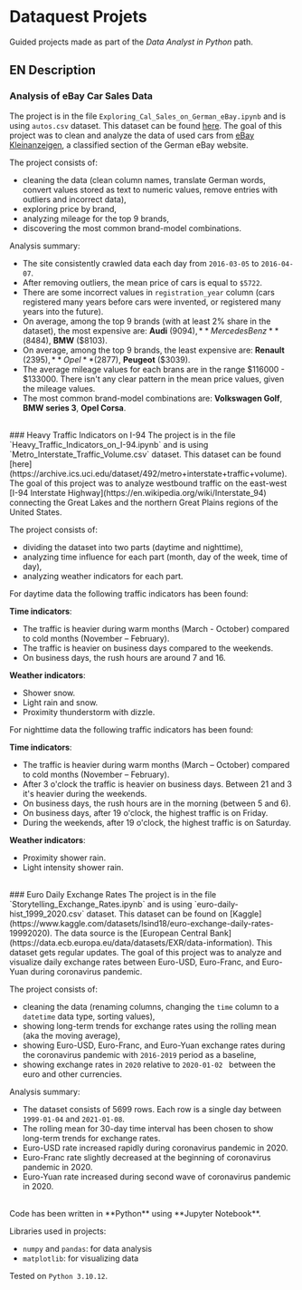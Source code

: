 # Dataquest Projets

Guided projects made as part of the *Data Analyst in Python* path.


## EN Description

### Analysis of eBay Car Sales Data
The project is in the file `Exploring_Cal_Sales_on_German_eBay.ipynb` and is using `autos.csv` dataset. 
This dataset can be found [here](https://data.world/data-society/used-cars-data). 
The goal of this project was to clean and analyze the data of used cars from [eBay Kleinanzeigen](https://www.kleinanzeigen.de/), a classified section of the German eBay website.

The project consists of:
- cleaning the data (clean column names, translate German words, convert values stored as text to numeric values, remove entries with outliers and incorrect data),
- exploring price by brand,
- analyzing mileage for the top 9 brands,
- discovering the most common brand-model combinations.

Analysis summary:
- The site consistently crawled data each day from `2016-03-05` to `2016-04-07`.
- After removing outliers, the mean price of cars is equal to `$5722`.
- There are some incorrect values in `registration_year` column (cars registered many years before cars were invented, or registered many years into the future).
- On average, among the top 9 brands (with at least 2% share in the dataset), the most expensive are: **Audi** ($9094), **Mercedes Benz** ($8484), **BMW** ($8103).
- On average, among the top 9 brands, the least expensive are: **Renault** ($2395), **Opel** ($2877), **Peugeot** ($3039).
- The average mileage values for each brans are in the range $116000 - $133000. There isn't any clear pattern in the mean price values, given the mileage values.
- The most common brand-model combinations are: **Volkswagen Golf**, **BMW series 3**, **Opel Corsa**.

<br>
### Heavy Traffic Indicators on I-94
The project is in the file `Heavy_Traffic_Indicators_on_I-94.ipynb` and is using `Metro_Interstate_Traffic_Volume.csv` dataset.
This dataset can be found [here](https://archive.ics.uci.edu/dataset/492/metro+interstate+traffic+volume).
The goal of this project was to analyze westbound traffic on the east-west [I-94 Interstate Highway](https://en.wikipedia.org/wiki/Interstate_94) connecting the Great Lakes and the northern Great Plains regions of the United States.

The project consists of:
- dividing the dataset into two parts (daytime and nighttime),
- analyzing time influence for each part (month, day of the week, time of day),
- analyzing weather indicators for each part.

For daytime data the following traffic indicators has been found:

**Time indicators**:
- The traffic is heavier during warm months (March - October) compared to cold months (November – February).
- The traffic is heavier on business days compared to the weekends.
- On business days, the rush hours are around 7 and 16.

**Weather indicators**:
- Shower snow.
- Light rain and snow.
- Proximity thunderstorm with dizzle.

For nighttime data the following traffic indicators has been found:

**Time indicators**:
- The traffic is heavier during warm months (March – October) compared to cold months (November – February).
- After 3 o'clock the traffic is heavier on business days. Between 21 and 3 it's heavier during the weekends.
- On business days, the rush hours are in the morning (between 5 and 6).
- On business days, after 19 o'clock, the highest traffic is on Friday.
- During the weekends, after 19 o'clock, the highest traffic is on Saturday.

**Weather indicators**:
- Proximity shower rain.
- Light intensity shower rain.

<br>
### Euro Daily Exchange Rates
The project is in the file `Storytelling_Exchange_Rates.ipynb` and is using `euro-daily-hist_1999_2020.csv` dataset.
This dataset can be found on [Kaggle](https://www.kaggle.com/datasets/lsind18/euro-exchange-daily-rates-19992020). 
The data source is the [European Central Bank](https://data.ecb.europa.eu/data/datasets/EXR/data-information). This dataset gets regular updates. 
The goal of this project was to analyze and visualize daily exchange rates between Euro-USD, Euro-Franc, and Euro-Yuan during coronavirus pandemic.

The project consists of:
- cleaning the data (renaming columns, changing the `time` column to a `datetime` data type, sorting values),
- showing long-term trends for exchange rates using the rolling mean (aka the moving average),
- showing Euro-USD, Euro-Franc, and Euro-Yuan exchange rates during the coronavirus pandemic with `2016-2019` period as a baseline,
- showing exchange rates in `2020` relative to `2020-01-02 ` between the euro and other currencies.

Analysis summary:
- The dataset consists of 5699 rows. Each row is a single day between `1999-01-04` and `2021-01-08`.
- The rolling mean for 30-day time interval has been chosen to show long-term trends for exchange rates.
- Euro-USD rate increased rapidly during coronavirus pandemic in 2020.
- Euro-Franc rate slightly decreased at the beginning of coronavirus pandemic in 2020.
- Euro-Yuan rate increased during second wave of coronavirus pandemic in 2020.

<br>
Code has been written in **Python** using **Jupyter Notebook**.

Libraries used in projects:
- `numpy` and `pandas`: for data analysis
- `matplotlib`: for visualizing data

Tested on `Python 3.10.12`.
